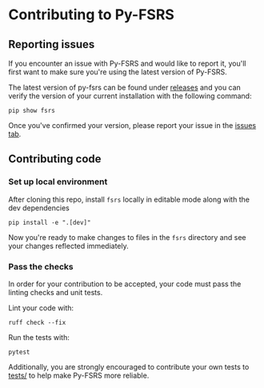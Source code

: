 # Contributing to Py-FSRS

## Reporting issues

If you encounter an issue with Py-FSRS and would like to report it, you'll first want to make sure you're using the latest version of Py-FSRS.

The latest version of py-fsrs can be found under [releases](https://github.com/open-spaced-repetition/py-fsrs/releases) and you can verify the version of your current installation with the following command:
```
pip show fsrs
```

Once you've confirmed your version, please report your issue in the [issues tab](https://github.com/open-spaced-repetition/py-fsrs/issues).

## Contributing code

### Set up local environment

After cloning this repo, install `fsrs` locally in editable mode along with the dev dependencies
```
pip install -e ".[dev]"
```

Now you're ready to make changes to files in the `fsrs` directory and see your changes reflected immediately.

### Pass the checks

In order for your contribution to be accepted, your code must pass the linting checks and unit tests.

Lint your code with:
```
ruff check --fix
```

Run the tests with:
```
pytest
```

Additionally, you are strongly encouraged to contribute your own tests to [tests/](tests/) to help make Py-FSRS more reliable.